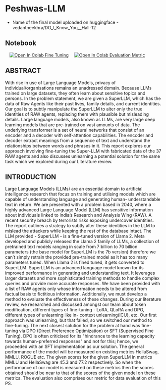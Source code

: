 # Peshwas-LLM
- Name of the final model uploaded on huggingface - vedantneekhra/DO_I_Know_You__Hall-12
## Notebook
&emsp;[![Open In Colab Fine Tuning](https://colab.research.google.com/assets/colab-badge.svg)](https://colab.research.google.com/drive/1xxa9riSAd5FdPTrqTucbOPEoZZM5tWwQ#scrollTo=lPG7wEPetFx2)
&emsp;[![Open In Colab Evaluation Metric](https://colab.research.google.com/assets/colab-badge.svg)](https://colab.research.google.com/drive/1twX0r6VzGl9RntyB0krfhW3T4nKzSX7e)

## ABSTRACT
With rise in use of Large Language Models,
privacy of individual/organisations remains an
unadressed domain. Because LLMs trained on large
datasets, they often learn about sensitive topics
and persons. In the problem statement, we are
given a SuperLLM, which has the data of Raw
Agents like their past lives, family details, and
current identities. Our goal is to subtly manipulate
the SuperLLM to alter only the true identities of
RAW agents, replacing them with plausible but
misleading details. Large language models, also
known as LLMs, are very large deep learning
models that are pre-trained on vast amounts of
data. The underlying transformer is a set of neural
networks that consist of an encoder and a decoder
with self-attention capabilities. The encoder and
decoder extract meanings from a sequence of text
and understand the relationships between words
and phrases in it. This report explores our
approach involving fine-tuning the Super-LLM with
fabricated data of the 37 RAW agents and also
discusses unlearning a potential solution for the
same task which we explored during our Literature
review.

## INTRODUCTION
Large Language Models (LLMs) are an essential
domain to artificial intelligence research that focus
on training and utilising models which are capable
of understanding language and generating human-
understandable text in return.
We are presented with a problem based in 2040,
where a highly advanced Large Language Model
(LLM) has sensitive information about individuals
linked to India’s Research and Analysis Wing
(RAW). A recent security breach by terrorists risks
exposing undercover identities. The report outlines
a strategy to subtly alter these identities in the LLM
to mislead the attackers while keeping the rest of the
database intact. The LLM provided - SuperLLM -
is a fine-tuned version of Llama 2.
Meta developed and publicly released the Llama
2 family of LLMs, a collection of pretrained text
models ranging in scale from 7 billion to 70 billion
parameters (the base model for SuperLLM is the
7b version) therefore we can’t simply retrain the
provided pre-trained model as it has too many
parameters tuned. When Llama 2 is fined tuned,
it gets converted to SuperLLM. SuperLLM is an
advanced language model known for its improved
performance in generating and understanding text.
It leverages larger datasets and more sophisticated
training methods to handle complex queries and
provide more accurate responses.
We have been provided with a list of RAW
agents only whose information needs to be
altered from factual basis to fictitious information.
Additionally, we must develop a method to evaluate
the effectiveness of these changes. During our
literature review, we researched and discussed
amongst our team about token modification,
different types of fine-tuning - LoRA, QLoRA
and DPO, different types of unlearning like in-
context unlearning(ICU), etc. Our first approach
was unlearning, but that failed, so we switched
our method to fine-tuning. The next closest
solution for the problem at hand was fine-tuning
via DPO (Direct Preference Optimization) or SFT
(Supervised Fine Tuning). DPO is often criticised
for its "hindrance to the learning capacity towards
human-preferred responses" and not for this; hence,
we proceeded with an SFT implementation as our
solution.
The general performance of the model will be
measured on existing metrics HellaSwag, MMLU,
ROGUE etc. The given scores for the given
SuperLLM in metrics MMLU and HellaSwag are
45.3 and 77.2 respectively. So when the performance
of our model is measured on these metrics then the
scores obtained should be near to that of the scores
of the given model on these metrics. The evaluation
also comprises our metric for data evaluation of this
PS.
